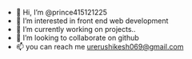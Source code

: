 - 👋 Hi, I’m @prince415121225
- 👀 I’m interested in front end web development
- 🌱 I’m currently  working on projects..
- 💞️ I’m looking to collaborate on github
- 📫 you can  reach me  urerushikesh069@gmail.com

<!---
rushikesh5244/rushikesh5244 is a ✨ special ✨ repository because its `README.md` (this file) appears on your GitHub profile.
You can click the Preview link to take a look at your changes.
--->
